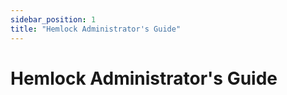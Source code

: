```yaml
---
sidebar_position: 1
title: "Hemlock Administrator's Guide"
---
```


# Hemlock Administrator's Guide
